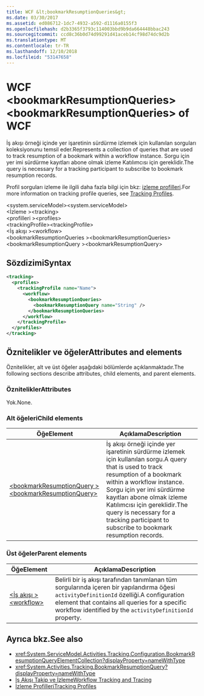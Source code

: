 ```yaml
---
title: WCF &lt;bookmarkResumptionQueries&gt;
ms.date: 03/30/2017
ms.assetid: ed086712-1dc7-4932-a592-d1116a0155f3
ms.openlocfilehash: d2b3365f3793c114003bbd9b9da664448bbac243
ms.sourcegitcommit: ccd8c36b0d74d99291d41aceb14cf98d74dc9d2b
ms.translationtype: MT
ms.contentlocale: tr-TR
ms.lasthandoff: 12/10/2018
ms.locfileid: "53147658"
---
```

# <a name="ltbookmarkresumptionqueriesgt-of-wcf"></a><span data-ttu-id="3c527-102">WCF &lt;bookmarkResumptionQueries&gt;</span><span class="sxs-lookup"><span data-stu-id="3c527-102">&lt;bookmarkResumptionQueries&gt; of WCF</span></span>

<span data-ttu-id="3c527-103">İş akışı örneği içinde yer işaretinin sürdürme izlemek için kullanılan sorguları koleksiyonunu temsil eder.</span><span class="sxs-lookup"><span data-stu-id="3c527-103">Represents a collection of queries that are used to track resumption of a bookmark within a workflow instance.</span></span> <span data-ttu-id="3c527-104">Sorgu için yer imi sürdürme kayıtları abone olmak izleme Katılımcısı için gereklidir.</span><span class="sxs-lookup"><span data-stu-id="3c527-104">The query is necessary for a tracking participant to subscribe to bookmark resumption records.</span></span>  
  
<span data-ttu-id="3c527-105">Profil sorguları izleme ile ilgili daha fazla bilgi için bkz: [izleme profilleri](../../../../../docs/framework/windows-workflow-foundation/tracking-profiles.md).</span><span class="sxs-lookup"><span data-stu-id="3c527-105">For more information on tracking profile queries, see [Tracking Profiles](../../../../../docs/framework/windows-workflow-foundation/tracking-profiles.md).</span></span>
  
<span data-ttu-id="3c527-106">\<system.serviceModel></span><span class="sxs-lookup"><span data-stu-id="3c527-106">\<system.serviceModel></span></span>  
<span data-ttu-id="3c527-107">\<İzleme ></span><span class="sxs-lookup"><span data-stu-id="3c527-107">\<tracking></span></span>  
<span data-ttu-id="3c527-108">\<profilleri ></span><span class="sxs-lookup"><span data-stu-id="3c527-108">\<profiles></span></span>  
<span data-ttu-id="3c527-109">\<trackingProfile></span><span class="sxs-lookup"><span data-stu-id="3c527-109">\<trackingProfile></span></span>  
<span data-ttu-id="3c527-110">\<İş akışı ></span><span class="sxs-lookup"><span data-stu-id="3c527-110">\<workflow></span></span>  
<span data-ttu-id="3c527-111">\<bookmarkResumptionQueries ></span><span class="sxs-lookup"><span data-stu-id="3c527-111">\<bookmarkResumptionQueries></span></span>  
<span data-ttu-id="3c527-112">\<bookmarkResumptionQuery ></span><span class="sxs-lookup"><span data-stu-id="3c527-112">\<bookmarkResumptionQuery></span></span>  
  
## <a name="syntax"></a><span data-ttu-id="3c527-113">Sözdizimi</span><span class="sxs-lookup"><span data-stu-id="3c527-113">Syntax</span></span>  
  
```xml
<tracking>
  <profiles>
    <trackingProfile name="Name">
      <workflow>
        <bookmarkResumptionQueries>
          <bookmarkResumptionQuery name="String" />
        </bookmarkResumptionQueries>
      </workflow>
    </trackingProfile>
  </profiles>
</tracking>  
```

## <a name="attributes-and-elements"></a><span data-ttu-id="3c527-114">Öznitelikler ve öğeler</span><span class="sxs-lookup"><span data-stu-id="3c527-114">Attributes and elements</span></span>

<span data-ttu-id="3c527-115">Öznitelikler, alt ve üst öğeler aşağıdaki bölümlerde açıklanmaktadır.</span><span class="sxs-lookup"><span data-stu-id="3c527-115">The following sections describe attributes, child elements, and parent elements.</span></span>  
  
### <a name="attributes"></a><span data-ttu-id="3c527-116">Öznitelikler</span><span class="sxs-lookup"><span data-stu-id="3c527-116">Attributes</span></span>

<span data-ttu-id="3c527-117">Yok.</span><span class="sxs-lookup"><span data-stu-id="3c527-117">None.</span></span>  
  
### <a name="child-elements"></a><span data-ttu-id="3c527-118">Alt öğeleri</span><span class="sxs-lookup"><span data-stu-id="3c527-118">Child elements</span></span>  
  
|<span data-ttu-id="3c527-119">Öğe</span><span class="sxs-lookup"><span data-stu-id="3c527-119">Element</span></span>|<span data-ttu-id="3c527-120">Açıklama</span><span class="sxs-lookup"><span data-stu-id="3c527-120">Description</span></span>|  
|-------------|-----------------|  
|[<span data-ttu-id="3c527-121">\<bookmarkResumptionQuery ></span><span class="sxs-lookup"><span data-stu-id="3c527-121">\<bookmarkResumptionQuery></span></span>](bookmarkresumptionquery-of-wcf.md)|<span data-ttu-id="3c527-122">İş akışı örneği içinde yer işaretinin sürdürme izlemek için kullanılan sorgu.</span><span class="sxs-lookup"><span data-stu-id="3c527-122">A query that is used to track resumption of a bookmark within a workflow instance.</span></span> <span data-ttu-id="3c527-123">Sorgu için yer imi sürdürme kayıtları abone olmak izleme Katılımcısı için gereklidir.</span><span class="sxs-lookup"><span data-stu-id="3c527-123">The query is necessary for a tracking participant to subscribe to bookmark resumption records.</span></span>|  
  
### <a name="parent-elements"></a><span data-ttu-id="3c527-124">Üst öğeler</span><span class="sxs-lookup"><span data-stu-id="3c527-124">Parent elements</span></span>  
  
|<span data-ttu-id="3c527-125">Öğe</span><span class="sxs-lookup"><span data-stu-id="3c527-125">Element</span></span>|<span data-ttu-id="3c527-126">Açıklama</span><span class="sxs-lookup"><span data-stu-id="3c527-126">Description</span></span>|  
|-------------|-----------------|  
|[<span data-ttu-id="3c527-127">\<İş akışı ></span><span class="sxs-lookup"><span data-stu-id="3c527-127">\<workflow></span></span>](../../../../../docs/framework/configure-apps/file-schema/windows-workflow-foundation/workflow.md)|<span data-ttu-id="3c527-128">Belirli bir iş akışı tarafından tanımlanan tüm sorgularında içeren bir yapılandırma öğesi `activityDefinitionId` özelliği.</span><span class="sxs-lookup"><span data-stu-id="3c527-128">A configuration element that contains all queries for a specific workflow identified by the `activityDefinitionId` property.</span></span>|  
  
## <a name="see-also"></a><span data-ttu-id="3c527-129">Ayrıca bkz.</span><span class="sxs-lookup"><span data-stu-id="3c527-129">See also</span></span>

- <xref:System.ServiceModel.Activities.Tracking.Configuration.BookmarkResumptionQueryElementCollection?displayProperty=nameWithType> 
- <xref:System.Activities.Tracking.BookmarkResumptionQuery?displayProperty=nameWithType>       
- [<span data-ttu-id="3c527-130">İş Akışı Takip ve İzleme</span><span class="sxs-lookup"><span data-stu-id="3c527-130">Workflow Tracking and Tracing</span></span>](../../../../../docs/framework/windows-workflow-foundation/workflow-tracking-and-tracing.md)  
- [<span data-ttu-id="3c527-131">İzleme Profilleri</span><span class="sxs-lookup"><span data-stu-id="3c527-131">Tracking Profiles</span></span>](../../../../../docs/framework/windows-workflow-foundation/tracking-profiles.md)
